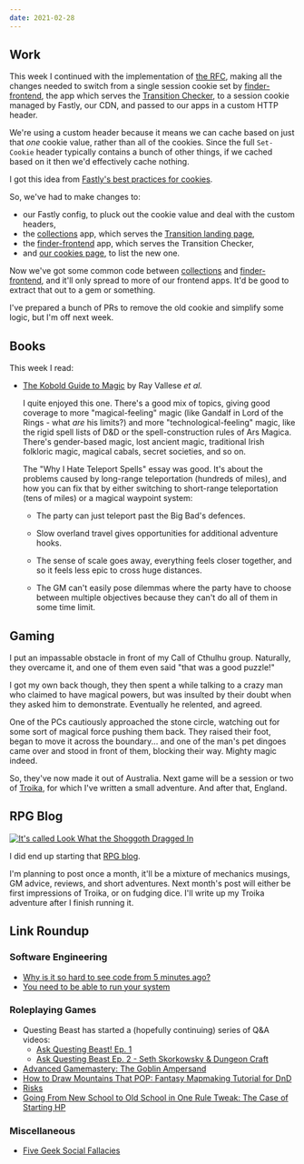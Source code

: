 ```yaml
---
date: 2021-02-28
---
```


## Work

This week I continued with the implementation of [the RFC][], making
all the changes needed to switch from a single session cookie set by
[finder-frontend][], the app which serves the [Transition Checker][],
to a session cookie managed by Fastly, our CDN, and passed to our apps
in a custom HTTP header.

We're using a custom header because it means we can cache based on
just that *one* cookie value, rather than all of the cookies.  Since
the full `Set-Cookie` header typically contains a bunch of other
things, if we cached based on it then we'd effectively cache nothing.

I got this idea from [Fastly's best practices for cookies][].

So, we've had to make changes to:

- our Fastly config, to pluck out the cookie value and deal with the
  custom headers,
- the [collections][] app, which serves the [Transition landing
  page][],
- the [finder-frontend][] app, which serves the Transition Checker,
- and [our cookies page][], to list the new one.

Now we've got some common code between [collections][] and
[finder-frontend][], and it'll only spread to more of our frontend
apps.  It'd be good to extract that out to a gem or something.

I've prepared a bunch of PRs to remove the old cookie and simplify
some logic, but I'm off next week.

[the RFC]: https://github.com/alphagov/govuk-rfcs/pull/134
[finder-frontend]: https://github.com/alphagov/finder-frontend
[Transition Checker]: https://www.gov.uk/transition-check/questions
[Fastly's best practices for cookies]: https://developer.fastly.com/reference/http-headers/Cookie/#best-practices
[collections]: https://github.com/alphagov/collections
[Transition landing page]: https://www.gov.uk/transition
[our cookies page]: https://www.gov.uk/help/cookie-details


## Books

This week I read:

- [The Kobold Guide to Magic][] by Ray Vallese *et al.*

  I quite enjoyed this one.  There's a good mix of topics, giving good
  coverage to more "magical-feeling" magic (like Gandalf in Lord of
  the Rings - what *are* his limits?) and more "technological-feeling"
  magic, like the rigid spell lists of D&D or the spell-construction
  rules of Ars Magica.  There's gender-based magic, lost ancient
  magic, traditional Irish folkloric magic, magical cabals, secret
  societies, and so on.

  The "Why I Hate Teleport Spells" essay was good.  It's about the
  problems caused by long-range teleportation (hundreds of miles), and
  how you can fix that by either switching to short-range
  teleportation (tens of miles) or a magical waypoint system:

  - The party can just teleport past the Big Bad's defences.

  - Slow overland travel gives opportunities for additional adventure
    hooks.

  - The sense of scale goes away, everything feels closer together,
    and so it feels less epic to cross huge distances.

  - The GM can't easily pose dilemmas where the party have to choose
    between multiple objectives because they can't do all of them in
    some time limit.

[The Kobold Guide to Magic]: https://koboldpress.com/kpstore/product/kobold-guide-to-magic/


## Gaming

I put an impassable obstacle in front of my Call of Cthulhu group.
Naturally, they overcame it, and one of them even said "that was a good
puzzle!"

I got my own back though, they then spent a while talking to a crazy
man who claimed to have magical powers, but was insulted by their
doubt when they asked him to demonstrate.  Eventually he relented, and
agreed.

One of the PCs cautiously approached the stone circle, watching out
for some sort of magical force pushing them back.  They raised their
foot, began to move it across the boundary... and one of the man's pet
dingoes came over and stood in front of them, blocking their way.
Mighty magic indeed.

So, they've now made it out of Australia.  Next game will be a session
or two of [Troika][], for which I've written a small adventure.  And
after that, England.

[Troika]: https://www.troikarpg.com/


## RPG Blog

[![It's called Look What the Shoggoth Dragged In](notes/128/lookwhattheshoggothdraggedin.png)][blog]

I did end up starting that [RPG blog][blog].

I'm planning to post once a month, it'll be a mixture of mechanics
musings, GM advice, reviews, and short adventures.  Next month's post
will either be first impressions of Troika, or on fudging dice.  I'll
write up my Troika adventure after I finish running it.

[blog]: https://www.lookwhattheshoggothdraggedin.com/


## Link Roundup

### Software Engineering

- [Why is it so hard to see code from 5 minutes ago?](https://web.eecs.utk.edu/~azh/blog/yestercode.html)
- [You need to be able to run your system](http://catern.com/run.html)

### Roleplaying Games

- Questing Beast has started a (hopefully continuing) series of Q&A videos:
  - [Ask Questing Beast! Ep. 1](https://www.youtube.com/watch?v=wX_-qUbx1Lc)
  - [Ask Questing Beast Ep. 2 - Seth Skorkowsky & Dungeon Craft](https://www.youtube.com/watch?v=zLRnLhDp3hE)
- [Advanced Gamemastery: The Goblin Ampersand](https://www.youtube.com/watch?v=IOWKUNQEf-Y)
- [How to Draw Mountains That POP: Fantasy Mapmaking Tutorial for DnD](https://www.youtube.com/watch?v=aaCYc99Ub30)
- [Risks](http://walkingmind.evilhat.com/2018/01/17/risks/)
- [Going From New School to Old School in One Rule Tweak: The Case of Starting HP](http://monstersandmanuals.blogspot.com/2021/02/going-from-new-school-to-old-school-in.html)

### Miscellaneous

- [Five Geek Social Fallacies](https://plausiblydeniable.com/five-geek-social-fallacies/)
